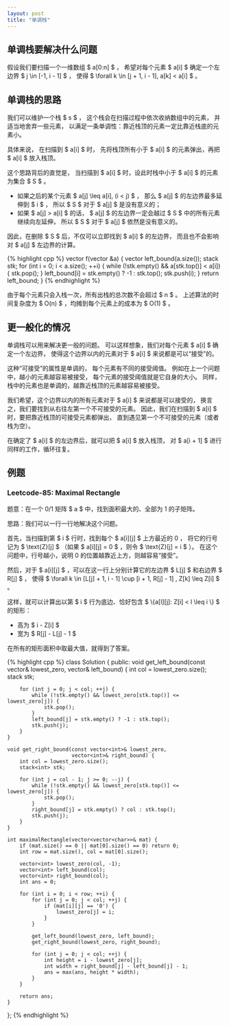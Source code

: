 ```yaml
---
layout: post
title: "单调栈"
---
```


## 单调栈要解决什么问题

假设我们要扫描一个一维数组 $ a[0:n] $ ，
希望对每个元素 $ a[i] $ 确定一个左边界 $ j \in [-1, i - 1] $ ，
使得 $ \forall k \in [j + 1, i - 1], a[k] < a[i] $ 。

## 单调栈的思路

我们可以维护一个栈 $ s $ ，
这个栈会在扫描过程中依次收纳数组中的元素，
并适当地舍弃一些元素，
以满足一条单调性：靠近栈顶的元素一定比靠近栈底的元素小。

具体来说，
在扫描到 $ a[i] $ 时，
先将栈顶所有小于 $ a[i] $ 的元素弹出，再把 $ a[i] $ 放入栈顶。

这个思路背后的直觉是，
当扫描到 $ a[i] $ 时，设此时栈中小于 $ a[i] $ 的元素为集合 $ S $ 。

- 如果之后的某个元素 $ a[j] \leq a[i], (i < j) $ ，
那么 $ a[j] $ 的左边界最多延伸到 $ i $ ，
所以 $ S $ 对于 $ a[j] $ 是没有意义的；
- 如果 $ a[j] > a[i] $ 的话，
$ a[j] $ 的左边界一定会越过 $ S $ 中的所有元素继续向左延伸，
所以 $ S $ 对于 $ a[j] $ 依然是没有意义的。

因此，在删除 $ S $ 后，不仅可以立即找到 $ a[i] $ 的左边界，
而且也不会影响对 $ a[j] $ 左边界的计算。

{% highlight cpp %}
vector<int> f(vector<int> &a) {
    vector<int> left_bound(a.size());
    stack<int> stk;
    for (int i = 0; i < a.size(); ++i) {
        while (!stk.empty() && a[stk.top()] < a[i]) {
            stk.pop();
        }
        left_bound[i] = stk.empty() ? -1 : stk.top();
        stk.push(i);
    }
    return left_bound;
}
{% endhighlight %}

由于每个元素只会入栈一次，所有出栈的总次数不会超过 $ n $ 。
上述算法的时间复杂度为 $ O(n) $ ，均摊到每个元素上的成本为 $ O(1) $ 。

## 更一般化的情况

单调栈可以用来解决更一般的问题。
可以这样想象，我们对每个元素 $ a[i] $ 确定一个左边界，
使得这个边界以内的元素对于 $ a[i] $ 来说都是可以“接受”的。

这种“可接受”的属性是单调的，
每个元素有不同的接受阈值。
例如在上一个问题中，越小的元素越容易被接受，
每个元素的接受阈值就是它自身的大小。
同样，栈中的元素也是单调的，越靠近栈顶的元素越容易被接受。

我们希望，这个边界以内的所有元素对于 $ a[i] $ 来说都是可以接受的，
换言之，我们要找到从右往左第一个不可接受的元素。
因此，我们在扫描到 $ a[i] $ 时，要把靠近栈顶的可接受元素都弹出，
直到遇见第一个不可接受的元素（或者栈为空）。

在确定了 $ a[i] $ 的左边界后，就可以把 $ a[i] $ 放入栈顶，
对 $ a[i + 1] $ 进行同样的工作，循环往复。

## 例题

### Leetcode-85: Maximal Rectangle

题意：在一个 0/1 矩阵 $ a $ 中，找到面积最大的、全部为 1 的子矩阵。

思路：我们可以一行一行地解决这个问题。

首先，当扫描到第 $ i $ 行时，找到每个 $ a[i][j] $ 上方最近的 0 ，
将它的行号记为 $ \text{Z}[j] $ （如果 $ a[i][j] = 0 $ ，则令 $ \text{Z}[j] = i $ ）。
在这个问题中，行号越小，说明 0 的位置越靠近上方，则越容易“接受”。

然后，对于 $ a[i][j] $ ，可以在这一行上分别计算它的左边界 $ L[j] $ 和右边界 $ R[j] $ ，
使得 $ \forall k \in [L[j] + 1, i - 1] \cup [i + 1, R[j] - 1] , Z[k] \leq Z[i] $ 。

这样，就可以计算出以第 $ i $ 行为底边、恰好包含 $ \\{a[l][j]: Z[i] < l \leq i \\} $ 的矩形：
- 高为 $ i - Z[i] $
- 宽为 $ R[j] - L[j] - 1 $

在所有的矩形面积中取最大值，就得到了答案。

{% highlight cpp %}
class Solution {
   public:
    void get_left_bound(const vector<int>& lowest_zero,
                        vector<int>& left_bound) {
        int col = lowest_zero.size();
        stack<int> stk;

        for (int j = 0; j < col; ++j) {
            while (!stk.empty() && lowest_zero[stk.top()] <= lowest_zero[j]) {
                stk.pop();
            }
            left_bound[j] = stk.empty() ? -1 : stk.top();
            stk.push(j);
        }
    }

    void get_right_bound(const vector<int>& lowest_zero,
                         vector<int>& right_bound) {
        int col = lowest_zero.size();
        stack<int> stk;

        for (int j = col - 1; j >= 0; --j) {
            while (!stk.empty() && lowest_zero[stk.top()] <= lowest_zero[j]) {
                stk.pop();
            }
            right_bound[j] = stk.empty() ? col : stk.top();
            stk.push(j);
        }
    }

    int maximalRectangle(vector<vector<char>>& mat) {
        if (mat.size() == 0 || mat[0].size() == 0) return 0;
        int row = mat.size(), col = mat[0].size();

        vector<int> lowest_zero(col, -1);
        vector<int> left_bound(col);
        vector<int> right_bound(col);
        int ans = 0;

        for (int i = 0; i < row; ++i) {
            for (int j = 0; j < col; ++j) {
                if (mat[i][j] == '0') {
                    lowest_zero[j] = i;
                }
            }

            get_left_bound(lowest_zero, left_bound);
            get_right_bound(lowest_zero, right_bound);

            for (int j = 0; j < col; ++j) {
                int height = i - lowest_zero[j];
                int width = right_bound[j] - left_bound[j] - 1;
                ans = max(ans, height * width);
            }
        }

        return ans;
    }
};
{% endhighlight %}

